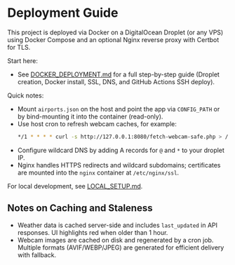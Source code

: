 # Deployment Guide

This project is deployed via Docker on a DigitalOcean Droplet (or any VPS) using Docker Compose and an optional Nginx reverse proxy with Certbot for TLS.

Start here:
- See [DOCKER_DEPLOYMENT.md](DOCKER_DEPLOYMENT.md) for a full step-by-step guide (Droplet creation, Docker install, SSL, DNS, and GitHub Actions SSH deploy).

Quick notes:
- Mount `airports.json` on the host and point the app via `CONFIG_PATH` or by bind-mounting it into the container (read-only).
- Use host cron to refresh webcam caches, for example:
  ```bash
  */1 * * * * curl -s http://127.0.0.1:8080/fetch-webcam-safe.php > /dev/null 2>&1
  ```
- Configure wildcard DNS by adding A records for `@` and `*` to your droplet IP.
- Nginx handles HTTPS redirects and wildcard subdomains; certificates are mounted into the `nginx` container at `/etc/nginx/ssl`.

For local development, see [LOCAL_SETUP.md](LOCAL_SETUP.md).

## Notes on Caching and Staleness

- Weather data is cached server-side and includes `last_updated` in API responses. UI highlights red when older than 1 hour.
- Webcam images are cached on disk and regenerated by a cron job. Multiple formats (AVIF/WEBP/JPEG) are generated for efficient delivery with fallback.

